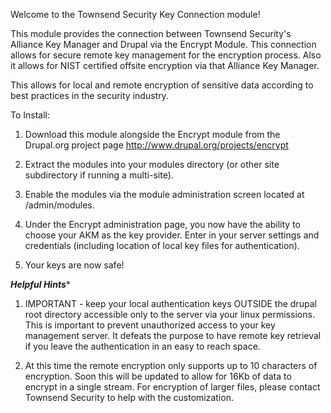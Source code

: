 Welcome to the Townsend Security Key Connection module!

This module provides the connection between Townsend Security's 
Alliance Key Manager and Drupal via the Encrypt Module.
This connection allows for secure remote key management for the encryption
process. Also it allows for NIST certified offsite encryption via
that Alliance Key Manager. 

This allows for local and remote encryption of sensitive data according to
best practices in the security industry. 


To Install:

1. Download this module alongside the Encrypt module from the Drupal.org
project page http://www.drupal.org/projects/encrypt

2. Extract the modules into your modules directory
(or other site subdirectory if running a multi-site). 

3. Enable the modules via the module administration screen located at
/admin/modules.

4. Under the Encrypt administration page, you now have the ability to choose
your AKM as the key provider. Enter in your server settings and credentials
(including location of local key files for authentication).

5. Your keys are now safe!



***Helpful Hints****

1. IMPORTANT - keep your local authentication keys OUTSIDE the drupal root
directory accessible only to the server via your linux permissions. This is
important to prevent unauthorized access to your key management server.
It defeats the purpose to have remote key retrieval if you leave the
authentication in an easy to reach space.

2. At this time the remote encryption only supports up to 10 characters of
encryption. Soon this will be updated to allow for 16Kb of data to encrypt
in a single stream. For encryption of larger files, please contact
Townsend Security to help with the customization.
